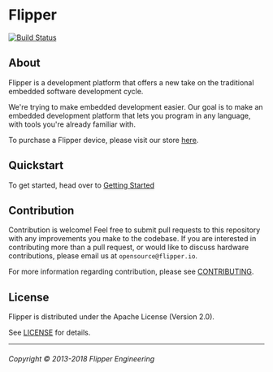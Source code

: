 # Flipper

[![Build Status](https://travis-ci.org/flipper-io/flipper.svg?branch=master)](https://travis-ci.org/flipper-io/flipper)

## About

Flipper is a development platform that offers a new take on the traditional
embedded software development cycle.


We're trying to make embedded development easier. Our goal is to make an embedded development platform that lets you program in any language, with tools you're already familiar with.


To purchase a Flipper device, please visit our store
[here](https://flipper.io/products/flipper-carbon-developer-unit).

## Quickstart

To get started, head over to [Getting Started](https://github.com/flipper-io/flipper/wiki/Getting-Started)

## Contribution

Contribution is welcome! Feel free to submit pull requests to this repository
with any improvements you make to the codebase. If you are interested in
contributing more than a pull request, or would like to discuss hardware
contributions, please email us at `opensource@flipper.io`.

For more information regarding contribution, please see
[CONTRIBUTING](./CONTRIBUTING.md).

## License

Flipper is distributed under the Apache License (Version 2.0).

See [LICENSE](./LICENSE) for details.

---

###### Copyright © 2013-2018 Flipper Engineering

